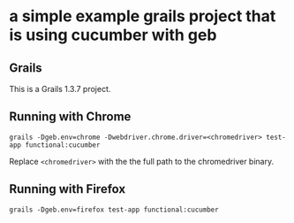 # a simple example grails project that is using cucumber with geb #

## Grails ##

This is a Grails 1.3.7 project.

## Running with Chrome ##
`grails -Dgeb.env=chrome -Dwebdriver.chrome.driver=<chromedriver> test-app functional:cucumber`

Replace `<chromedriver>` with the the full path to the chromedriver binary.


## Running with Firefox ##
`grails -Dgeb.env=firefox test-app functional:cucumber`
